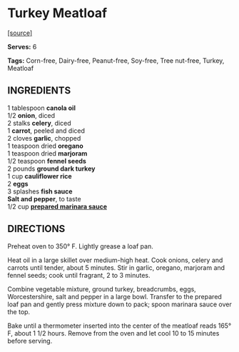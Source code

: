 # Turkey Meatloaf

[[source]](https://www.pccmarkets.com/recipe/turkey-meatloaf/)

**Serves:** 6

**Tags:** Corn-free, Dairy-free, Peanut-free, Soy-free, Tree nut-free, Turkey, Meatloaf

## INGREDIENTS

1 tablespoon **canola oil**<br>
1/2 **onion**, diced<br>
2 stalks **celery**, diced<br>
1 **carrot**, peeled and diced<br>
2 cloves **garlic**, chopped<br>
1 teaspoon dried **oregano**<br> 
1 teaspoon dried **marjoram**<br>
1/2 teaspoon **fennel seeds**<br>
2 pounds **ground dark turkey**<br>
1 cup **cauliflower rice**<br>
2 **eggs**<br>
3 splashes **fish sauce**<br>
**Salt and pepper**, to taste<br>
1/2 cup [**prepared marinara sauce**](./marinara_sauce.md)<br>

## DIRECTIONS

Preheat oven to 350° F. Lightly grease a loaf pan.

Heat oil in a large skillet over medium-high heat. Cook onions, celery and carrots until tender, about 5 minutes. Stir in garlic, oregano, marjoram and fennel seeds; cook until fragrant, 2 to 3 minutes.

Combine vegetable mixture, ground turkey, breadcrumbs, eggs, Worcestershire, salt and pepper in a large bowl. Transfer to the prepared loaf pan and gently press mixture down to pack; spoon marinara sauce over the top.

Bake until a thermometer inserted into the center of the meatloaf reads 165° F, about 1 1/2 hours. Remove from the oven and let cool 10 to 15 minutes before serving.
